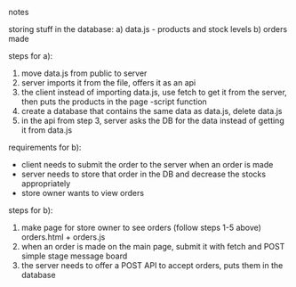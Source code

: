 notes

storing stuff in the database:
  a) data.js - products and stock levels
  b) orders made 

steps for a):
1) move data.js from public to server
2) server imports it from the file, offers it as an api
3) the client instead of importing data.js, use fetch to get it from the server, 
   then puts the products in the page -script function 
4) create a database that contains the same data as data.js, delete data.js
5) in the api from step 3, server asks the DB for the data instead 
   of getting it from data.js


requirements for b):
- client needs to submit the order to the server when an order is made
- server needs to store that order in the DB and decrease the stocks appropriately
- store owner wants to view orders

steps for b):
1) make page for store owner to see orders (follow steps 1-5 above) orders.html + orders.js
2) when an order is made on the main page, submit it with fetch and POST simple stage message board 
3) the server needs to offer a POST API to accept orders, puts them in the database